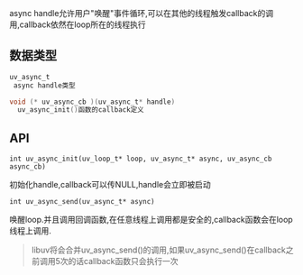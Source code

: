 async handle允许用户"唤醒"事件循环,可以在其他的线程触发callback的调用,callback依然在loop所在的线程执行

## 数据类型
```c
uv_async_t
 async handle类型

void (* uv_async_cb )(uv_async_t* handle)
  uv_async_init()函数的callback定义
```
## API

`int uv_async_init(uv_loop_t* loop, uv_async_t* async, uv_async_cb async_cb)`

初始化handle,callback可以传NULL,handle会立即被启动

`int uv_async_send(uv_async_t* async)` 

唤醒loop.并且调用回调函数,在任意线程上调用都是安全的,callback函数会在loop线程上调用.

>libuv将会合并uv\_async\_send()的调用,如果uv\_async\_send()在callback之前调用5次的话callback函数只会执行一次


